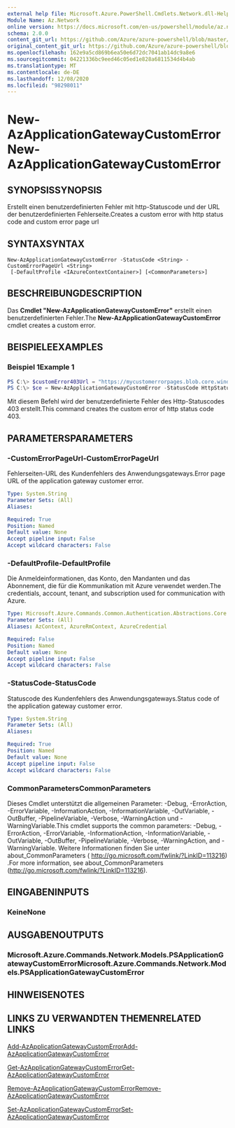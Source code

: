 ```yaml
---
external help file: Microsoft.Azure.PowerShell.Cmdlets.Network.dll-Help.xml
Module Name: Az.Network
online version: https://docs.microsoft.com/en-us/powershell/module/az.network/new-azapplicationgatewaycustomerror
schema: 2.0.0
content_git_url: https://github.com/Azure/azure-powershell/blob/master/src/Network/Network/help/New-AzApplicationGatewayCustomError.md
original_content_git_url: https://github.com/Azure/azure-powershell/blob/master/src/Network/Network/help/New-AzApplicationGatewayCustomError.md
ms.openlocfilehash: 162e9a5cd869b6ea50e6d72dc7041ab14dc9a8e6
ms.sourcegitcommit: 04221336bc9eed46c05ed1e828a6811534d4b4ab
ms.translationtype: MT
ms.contentlocale: de-DE
ms.lasthandoff: 12/08/2020
ms.locfileid: "98298011"
---
```

# <span data-ttu-id="2155c-101">New-AzApplicationGatewayCustomError</span><span class="sxs-lookup"><span data-stu-id="2155c-101">New-AzApplicationGatewayCustomError</span></span>

## <span data-ttu-id="2155c-102">SYNOPSIS</span><span class="sxs-lookup"><span data-stu-id="2155c-102">SYNOPSIS</span></span>
<span data-ttu-id="2155c-103">Erstellt einen benutzerdefinierten Fehler mit http-Statuscode und der URL der benutzerdefinierten Fehlerseite.</span><span class="sxs-lookup"><span data-stu-id="2155c-103">Creates a custom error with http status code and custom error page url</span></span> 

## <span data-ttu-id="2155c-104">SYNTAX</span><span class="sxs-lookup"><span data-stu-id="2155c-104">SYNTAX</span></span>

```
New-AzApplicationGatewayCustomError -StatusCode <String> -CustomErrorPageUrl <String>
 [-DefaultProfile <IAzureContextContainer>] [<CommonParameters>]
```

## <span data-ttu-id="2155c-105">BESCHREIBUNG</span><span class="sxs-lookup"><span data-stu-id="2155c-105">DESCRIPTION</span></span>
<span data-ttu-id="2155c-106">Das **Cmdlet "New-AzApplicationGatewayCustomError"** erstellt einen benutzerdefinierten Fehler.</span><span class="sxs-lookup"><span data-stu-id="2155c-106">The **New-AzApplicationGatewayCustomError** cmdlet creates a custom error.</span></span>

## <span data-ttu-id="2155c-107">BEISPIELE</span><span class="sxs-lookup"><span data-stu-id="2155c-107">EXAMPLES</span></span>

### <span data-ttu-id="2155c-108">Beispiel 1</span><span class="sxs-lookup"><span data-stu-id="2155c-108">Example 1</span></span>
```powershell
PS C:\> $customError403Url = "https://mycustomerrorpages.blob.core.windows.net/errorpages/403-another.htm"
PS C:\> $ce = New-AzApplicationGatewayCustomError -StatusCode HttpStatus403 -CustomErrorPageUrl $customError403Url
```

<span data-ttu-id="2155c-109">Mit diesem Befehl wird der benutzerdefinierte Fehler des Http-Statuscodes 403 erstellt.</span><span class="sxs-lookup"><span data-stu-id="2155c-109">This command creates the custom error of http status code 403.</span></span>

## <span data-ttu-id="2155c-110">PARAMETERS</span><span class="sxs-lookup"><span data-stu-id="2155c-110">PARAMETERS</span></span>

### <span data-ttu-id="2155c-111">-CustomErrorPageUrl</span><span class="sxs-lookup"><span data-stu-id="2155c-111">-CustomErrorPageUrl</span></span>
<span data-ttu-id="2155c-112">Fehlerseiten-URL des Kundenfehlers des Anwendungsgateways.</span><span class="sxs-lookup"><span data-stu-id="2155c-112">Error page URL of the application gateway customer error.</span></span>

```yaml
Type: System.String
Parameter Sets: (All)
Aliases:

Required: True
Position: Named
Default value: None
Accept pipeline input: False
Accept wildcard characters: False
```

### <span data-ttu-id="2155c-113">-DefaultProfile</span><span class="sxs-lookup"><span data-stu-id="2155c-113">-DefaultProfile</span></span>
<span data-ttu-id="2155c-114">Die Anmeldeinformationen, das Konto, den Mandanten und das Abonnement, die für die Kommunikation mit Azure verwendet werden.</span><span class="sxs-lookup"><span data-stu-id="2155c-114">The credentials, account, tenant, and subscription used for communication with Azure.</span></span>

```yaml
Type: Microsoft.Azure.Commands.Common.Authentication.Abstractions.Core.IAzureContextContainer
Parameter Sets: (All)
Aliases: AzContext, AzureRmContext, AzureCredential

Required: False
Position: Named
Default value: None
Accept pipeline input: False
Accept wildcard characters: False
```

### <span data-ttu-id="2155c-115">-StatusCode</span><span class="sxs-lookup"><span data-stu-id="2155c-115">-StatusCode</span></span>
<span data-ttu-id="2155c-116">Statuscode des Kundenfehlers des Anwendungsgateways.</span><span class="sxs-lookup"><span data-stu-id="2155c-116">Status code of the application gateway customer error.</span></span>

```yaml
Type: System.String
Parameter Sets: (All)
Aliases:

Required: True
Position: Named
Default value: None
Accept pipeline input: False
Accept wildcard characters: False
```

### <span data-ttu-id="2155c-117">CommonParameters</span><span class="sxs-lookup"><span data-stu-id="2155c-117">CommonParameters</span></span>
<span data-ttu-id="2155c-118">Dieses Cmdlet unterstützt die allgemeinen Parameter: -Debug, -ErrorAction, -ErrorVariable, -InformationAction, -InformationVariable, -OutVariable, -OutBuffer, -PipelineVariable, -Verbose, -WarningAction und -WarningVariable.</span><span class="sxs-lookup"><span data-stu-id="2155c-118">This cmdlet supports the common parameters: -Debug, -ErrorAction, -ErrorVariable, -InformationAction, -InformationVariable, -OutVariable, -OutBuffer, -PipelineVariable, -Verbose, -WarningAction, and -WarningVariable.</span></span> <span data-ttu-id="2155c-119">Weitere Informationen finden Sie unter about_CommonParameters ( http://go.microsoft.com/fwlink/?LinkID=113216) .</span><span class="sxs-lookup"><span data-stu-id="2155c-119">For more information, see about_CommonParameters (http://go.microsoft.com/fwlink/?LinkID=113216).</span></span>

## <span data-ttu-id="2155c-120">EINGABEN</span><span class="sxs-lookup"><span data-stu-id="2155c-120">INPUTS</span></span>

### <span data-ttu-id="2155c-121">Keine</span><span class="sxs-lookup"><span data-stu-id="2155c-121">None</span></span>

## <span data-ttu-id="2155c-122">AUSGABEN</span><span class="sxs-lookup"><span data-stu-id="2155c-122">OUTPUTS</span></span>

### <span data-ttu-id="2155c-123">Microsoft.Azure.Commands.Network.Models.PSApplicationGatewayCustomError</span><span class="sxs-lookup"><span data-stu-id="2155c-123">Microsoft.Azure.Commands.Network.Models.PSApplicationGatewayCustomError</span></span>

## <span data-ttu-id="2155c-124">HINWEISE</span><span class="sxs-lookup"><span data-stu-id="2155c-124">NOTES</span></span>

## <span data-ttu-id="2155c-125">LINKS ZU VERWANDTEN THEMEN</span><span class="sxs-lookup"><span data-stu-id="2155c-125">RELATED LINKS</span></span>

[<span data-ttu-id="2155c-126">Add-AzApplicationGatewayCustomError</span><span class="sxs-lookup"><span data-stu-id="2155c-126">Add-AzApplicationGatewayCustomError</span></span>](./Add-AzApplicationGatewayCustomError.md)

[<span data-ttu-id="2155c-127">Get-AzApplicationGatewayCustomError</span><span class="sxs-lookup"><span data-stu-id="2155c-127">Get-AzApplicationGatewayCustomError</span></span>](./Get-AzApplicationGatewayCustomError.md)

[<span data-ttu-id="2155c-128">Remove-AzApplicationGatewayCustomError</span><span class="sxs-lookup"><span data-stu-id="2155c-128">Remove-AzApplicationGatewayCustomError</span></span>](./Remove-AzApplicationGatewayCustomError.md)

[<span data-ttu-id="2155c-129">Set-AzApplicationGatewayCustomError</span><span class="sxs-lookup"><span data-stu-id="2155c-129">Set-AzApplicationGatewayCustomError</span></span>](./Set-AzApplicationGatewayCustomError.md)
